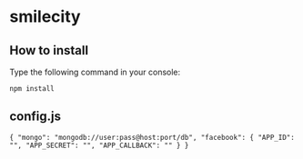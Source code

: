 smilecity
=========

How to install
-------------

Type the following command in your console:

`npm install`

config.js
-------------
`
{
    "mongo": "mongodb://user:pass@host:port/db",
    "facebook": {
        "APP_ID": "",
        "APP_SECRET": "",
        "APP_CALLBACK": ""
    }
}
`
